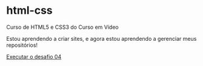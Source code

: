 # html-css
 Curso de HTML5 e CSS3 do Curso em Vídeo

Estou aprendendo a criar sites, e agora estou aprendendo a gerenciar meus repositórios!

<a href="https://eduardol07.github.io/html-css/desafio004/desafio01">Executar o desafio 04</a>